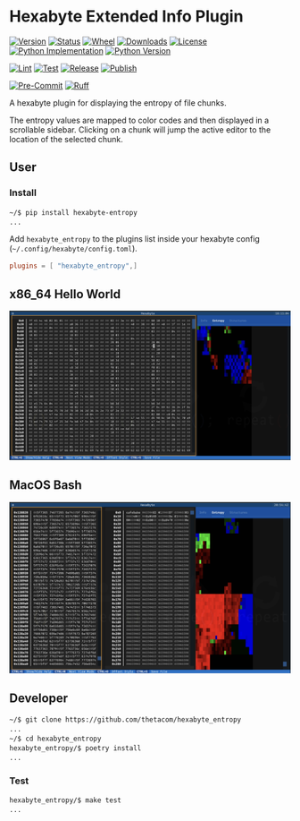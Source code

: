 # Hexabyte Extended Info Plugin

[![Version](https://img.shields.io/pypi/v/hexabyte_entropy.svg)](https://pypi.python.org/pypi/hexabyte_entropy)
[![Status](https://img.shields.io/pypi/status/hexabyte_entropy)](https://pypi.python.org/pypi/hexabyte_entropy)
[![Wheel](https://img.shields.io/pypi/wheel/hexabyte_entropy)](https://pypi.org/project/hexabyte_entropy/)
[![Downloads](https://img.shields.io/pypi/dm/hexabyte_entropy)](https://pypi.python.org/pypi/hexabyte_entropy)
[![License](https://img.shields.io/pypi/l/hexabyte_entropy.svg)](https://pypi.python.org/pypi/hexabyte_entropy)
[![Python Implementation](https://img.shields.io/pypi/implementation/hexabyte_entropy)](https://pypi.org/project/hexabyte_entropy/)
[![Python Version](https://img.shields.io/pypi/pyversions/hexabyte_entropy)](https://pypi.org/project/hexabyte_entropy/)

[![Lint](https://github.com/thetacom/hexabyte_entropy/actions/workflows/lint.yml/badge.svg)](https://github.com/thetacom/hexabyte_entropy/actions/)
[![Test](https://github.com/thetacom/hexabyte_entropy/actions/workflows/test.yml/badge.svg)](https://github.com/thetacom/hexabyte_entropy/actions/)
[![Release](https://github.com/thetacom/hexabyte_entropy/actions/workflows/release.yml/badge.svg)](https://github.com/thetacom/hexabyte_entropy/actions/)
[![Publish](https://github.com/thetacom/hexabyte_entropy/actions/workflows/publish.yml/badge.svg)](https://github.com/thetacom/hexabyte_entropy/actions/)

[![Pre-Commit](https://img.shields.io/badge/pre--commit-enabled-brightgreen?logo=pre-commit)](https://github.com/pre-commit/pre-commit)
[![Ruff](https://img.shields.io/endpoint?url=https://raw.githubusercontent.com/charliermarsh/ruff/main/assets/badge/v1.json)](https://github.com/charliermarsh/ruff)

A hexabyte plugin for displaying the entropy of file chunks.

The entropy values are mapped to color codes and then displayed in a scrollable sidebar. Clicking on a chunk will jump the active editor to the location of the selected chunk.

## User

### Install

```bash
~/$ pip install hexabyte-entropy
...
```

Add `hexabyte_entropy` to the plugins list inside your hexabyte config (`~/.config/hexabyte/config.toml`).

```toml
plugins = [ "hexabyte_entropy",]
```

## x86_64 Hello World

![Hello World Entropy](imgs/hello_world_entropy.png)

## MacOS Bash

![MacOS Bash Entropy](imgs/bin_bash_diff_entropy.png)

## Developer

```bash
~/$ git clone https://github.com/thetacom/hexabyte_entropy
...
~/$ cd hexabyte_entropy
hexabyte_entropy/$ poetry install
...
```

### Test

```bash
hexabyte_entropy/$ make test
...
```
